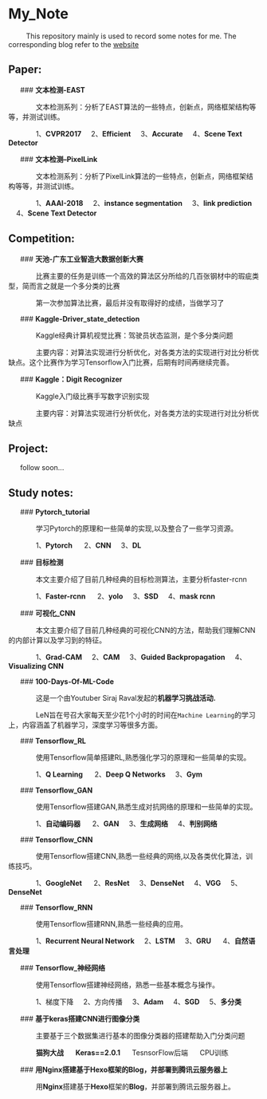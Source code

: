 # My_Note

&#160;&#160;&#160;&#160;&#160;&#160;&#160;&#160; This repository mainly is used to record some notes for me. The corresponding blog refer to the [website](http://weijiawu.com.cn/)

## **Paper:**

&#160;&#160;&#160;&#160;&#160;&#160;### **文本检测-EAST**

&#160;&#160;&#160;&#160;&#160;&#160;&#160;&#160;&#160;&#160;&#160;&#160;&#160;&#160;文本检测系列：分析了EAST算法的一些特点，创新点，网络框架结构等等，并测试训练。

&#160;&#160;&#160;&#160;&#160;&#160;&#160;&#160;&#160;&#160;&#160;&#160;&#160;&#160;1、**CVPR2017**   &#160;&#160;&#160;&#160;2、**Efficient**&#160;&#160;&#160;&#160; 3、**Accurate**  &#160;&#160;&#160;&#160;4、**Scene Text Detector** 

&#160;&#160;&#160;&#160;&#160;&#160;### **文本检测–PixelLink**

&#160;&#160;&#160;&#160;&#160;&#160;&#160;&#160;&#160;&#160;&#160;&#160;&#160;&#160;文本检测系列：分析了PixelLink算法的一些特点，创新点，网络框架结构等等，并测试训练。

&#160;&#160;&#160;&#160;&#160;&#160;&#160;&#160;&#160;&#160;&#160;&#160;&#160;&#160;1、**AAAI-2018**   &#160;&#160;&#160;&#160;2、**instance segmentation**&#160;&#160;&#160;&#160; 3、**link prediction**  &#160;&#160;&#160;&#160;4、**Scene Text Detector** 

## **Competition:**

&#160;&#160;&#160;&#160;&#160;&#160;### **天池-广东工业智造大数据创新大赛**

&#160;&#160;&#160;&#160;&#160;&#160;&#160;&#160;&#160;&#160;&#160;&#160;&#160;&#160;比赛主要的任务是训练一个高效的算法区分所给的几百张钢材中的瑕疵类型，简而言之就是一个多分类的比赛

&#160;&#160;&#160;&#160;&#160;&#160;&#160;&#160;&#160;&#160;&#160;&#160;&#160;&#160;第一次参加算法比赛，最后并没有取得好的成绩，当做学习了


&#160;&#160;&#160;&#160;&#160;&#160;### **Kaggle-Driver_state_detection**

&#160;&#160;&#160;&#160;&#160;&#160;&#160;&#160;&#160;&#160;&#160;&#160;&#160;&#160;Kaggle经典计算机视觉比赛：驾驶员状态监测，是个多分类问题

&#160;&#160;&#160;&#160;&#160;&#160;&#160;&#160;&#160;&#160;&#160;&#160;&#160;&#160;主要内容：对算法实现进行分析优化，对各类方法的实现进行对比分析优缺点。这个比赛作为学习Tensorflow入门比赛，后期有时间再继续完善。

&#160;&#160;&#160;&#160;&#160;&#160;### **Kaggle：Digit Recognizer**

&#160;&#160;&#160;&#160;&#160;&#160;&#160;&#160;&#160;&#160;&#160;&#160;&#160;&#160;Kaggle入门级比赛手写数字识别实现

&#160;&#160;&#160;&#160;&#160;&#160;&#160;&#160;&#160;&#160;&#160;&#160;&#160;&#160;主要内容：对算法实现进行分析优化，对各类方法的实现进行对比分析优缺点

## **Project:**

&#160;&#160;&#160;&#160;&#160;&#160;follow soon...


## **Study notes:**

&#160;&#160;&#160;&#160;&#160;&#160;### **Pytorch_tutorial**

&#160;&#160;&#160;&#160;&#160;&#160;&#160;&#160;&#160;&#160;&#160;&#160;&#160;&#160;学习Pytorch的原理和一些简单的实现,以及整合了一些学习资源。

&#160;&#160;&#160;&#160;&#160;&#160;&#160;&#160;&#160;&#160;&#160;&#160;&#160;&#160;1、**Pytorch** &#160;&#160;&#160;&#160; 2、**CNN** &#160;&#160;&#160;&#160;3、**DL** 


&#160;&#160;&#160;&#160;&#160;&#160;### **目标检测**

&#160;&#160;&#160;&#160;&#160;&#160;&#160;&#160;&#160;&#160;&#160;&#160;&#160;&#160;本文主要介绍了目前几种经典的目标检测算法，主要分析faster-rcnn

&#160;&#160;&#160;&#160;&#160;&#160;&#160;&#160;&#160;&#160;&#160;&#160;&#160;&#160;1、**Faster-rcnn**   &#160;&#160;&#160;&#160;  2、**yolo**&#160;&#160;&#160;&#160; 3、**SSD**  &#160;&#160;&#160;&#160;4、**mask rcnn** 


&#160;&#160;&#160;&#160;&#160;&#160;### **可视化_CNN**

&#160;&#160;&#160;&#160;&#160;&#160;&#160;&#160;&#160;&#160;&#160;&#160;&#160;&#160;本文主要介绍了目前几种经典的可视化CNN的方法，帮助我们理解CNN的内部计算以及学习到的特征。

&#160;&#160;&#160;&#160;&#160;&#160;&#160;&#160;&#160;&#160;&#160;&#160;&#160;&#160;1、**Grad-CAM**   &#160;&#160;&#160;&#160;2、**CAM**&#160;&#160;&#160;&#160; 3、**Guided Backpropagation**  &#160;&#160;&#160;&#160;4、**Visualizing CNN** 


&#160;&#160;&#160;&#160;&#160;&#160;### **100-Days-Of-ML-Code**

&#160;&#160;&#160;&#160;&#160;&#160;&#160;&#160;&#160;&#160;&#160;&#160;&#160;&#160;这是一个由Youtuber Siraj Raval发起的**机器学习挑战活动.**

&#160;&#160;&#160;&#160;&#160;&#160;&#160;&#160;&#160;&#160;&#160;&#160;&#160;&#160;LeN旨在号召大家每天至少花1个小时的时间在`Machine Learning`的学习上，内容涵盖了机器学习，深度学习等很多方面。


&#160;&#160;&#160;&#160;&#160;&#160;### **Tensorflow_RL**

&#160;&#160;&#160;&#160;&#160;&#160;&#160;&#160;&#160;&#160;&#160;&#160;&#160;&#160;使用Tensorflow简单搭建RL,熟悉强化学习的原理和一些简单的实现。

&#160;&#160;&#160;&#160;&#160;&#160;&#160;&#160;&#160;&#160;&#160;&#160;&#160;&#160;1、**Q Learning** &#160;&#160;&#160;&#160; 2、**Deep Q Networks** &#160;&#160;&#160;&#160;3、**Gym** 


&#160;&#160;&#160;&#160;&#160;&#160;### **Tensorflow_GAN**

&#160;&#160;&#160;&#160;&#160;&#160;&#160;&#160;&#160;&#160;&#160;&#160;&#160;&#160;使用Tensorflow搭建GAN,熟悉生成对抗网络的原理和一些简单的实现。

&#160;&#160;&#160;&#160;&#160;&#160;&#160;&#160;&#160;&#160;&#160;&#160;&#160;&#160;1、**自动编码器** &#160;&#160;&#160;&#160; 2、**GAN**&#160;&#160;&#160;&#160;  3、**生成网络**&#160;&#160;&#160;&#160;  4、**判别网络** 


&#160;&#160;&#160;&#160;&#160;&#160;### **Tensorflow_CNN**

&#160;&#160;&#160;&#160;&#160;&#160;&#160;&#160;&#160;&#160;&#160;&#160;&#160;&#160;使用Tensorflow搭建CNN,熟悉一些经典的网络,以及各类优化算法，训练技巧。

&#160;&#160;&#160;&#160;&#160;&#160;&#160;&#160;&#160;&#160;&#160;&#160;&#160;&#160;1、**GoogleNet** &#160;&#160;&#160;&#160; 2、**ResNet**&#160;&#160;&#160;&#160; 3、**DenseNet**&#160;&#160;&#160;&#160; 4、**VGG**&#160;&#160;&#160;&#160; 5、**DenseNet**

&#160;&#160;&#160;&#160;&#160;&#160;### **Tensorflow_RNN**

&#160;&#160;&#160;&#160;&#160;&#160;&#160;&#160;&#160;&#160;&#160;&#160;&#160;&#160;使用Tensorflow搭建RNN,熟悉一些经典的应用。

&#160;&#160;&#160;&#160;&#160;&#160;&#160;&#160;&#160;&#160;&#160;&#160;&#160;&#160;1、**Recurrent Neural Network**&#160;&#160;&#160;&#160; 2、**LSTM** &#160;&#160;&#160;&#160;3、**GRU** &#160;&#160;&#160;&#160; 4、**自然语言处理** 

&#160;&#160;&#160;&#160;&#160;&#160;### **Tensorflow_神经网络**

&#160;&#160;&#160;&#160;&#160;&#160;&#160;&#160;&#160;&#160;&#160;&#160;&#160;&#160;使用Tensorflow搭建神经网络，熟悉一些基本概念与操作。

&#160;&#160;&#160;&#160;&#160;&#160;&#160;&#160;&#160;&#160;&#160;&#160;&#160;&#160;1、梯度下降 &#160;&#160;&#160;&#160;2、方向传播 &#160;&#160;&#160;&#160;3、**Adam** &#160;&#160;&#160;&#160;4、**SGD** &#160;&#160;&#160;&#160;5、**多分类**

&#160;&#160;&#160;&#160;&#160;&#160;### **基于keras搭建CNN进行图像分类**

&#160;&#160;&#160;&#160;&#160;&#160;&#160;&#160;&#160;&#160;&#160;&#160;&#160;&#160;主要基于三个数据集进行基本的图像分类器的搭建帮助入门分类问题

&#160;&#160;&#160;&#160;&#160;&#160;&#160;&#160;&#160;&#160;&#160;&#160;&#160;&#160;**猫狗大战**  &#160;&#160;&#160;&#160;   **Keras==2.0.1**    &#160;&#160;&#160;&#160;  TesnsorFlow后端   &#160;&#160;&#160;&#160;  CPU训练


&#160;&#160;&#160;&#160;&#160;&#160;### **用Nginx搭建基于Hexo框架的Blog，并部署到腾讯云服务器上**

&#160;&#160;&#160;&#160;&#160;&#160;&#160;&#160;&#160;&#160;&#160;&#160;&#160;&#160;用**Nginx**搭建基于**Hexo**框架的**Blog**，并部署到腾讯云服务器上。